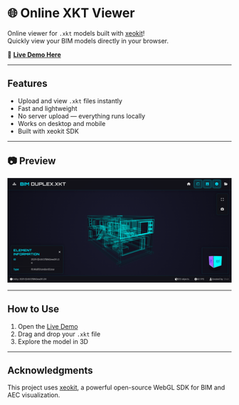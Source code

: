 # 🌐 Online XKT Viewer

Online viewer for `.xkt` models built with [xeokit](https://xeokit.io/)!  
Quickly view your BIM models directly in your browser.

🔗 **[Live Demo Here](https://your-demo-link.com)**

---

## Features
- Upload and view `.xkt` files instantly
- Fast and lightweight
- No server upload — everything runs locally
- Works on desktop and mobile
- Built with xeokit SDK

---
## 📷 Preview

![xkt viewer screenshot](img/preview.png)

---

## How to Use
1. Open the [Live Demo](https://your-demo-link.com)
2. Drag and drop your `.xkt` file
3. Explore the model in 3D

---

## Acknowledgments
This project uses [xeokit](https://xeokit.io/), a powerful open-source WebGL SDK for BIM and AEC visualization.

